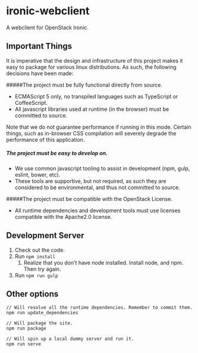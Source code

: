 # ironic-webclient
A webclient for OpenStack Ironic.


## Important Things

It is imperative that the design and infrastructure of this project makes it easy to package for various linux distributions. As such, the following decisions have been made:

#####The project must be fully functional directly from source. 
* ECMAScript 5 only, no transpiled languages such as TypeScript or CoffeeScript.
* All javascript libraries used at runtime (in the browser) must be committed to source.

Note that we do not guarantee performance if running in this mode. Certain things, such as in-browser CSS compilation
will severely degrade the performance of this application.

##### The project must be easy to develop on.
* We use common javascript tooling to assist in development (npm, gulp, eslint, bower, etc).
* These tools are supportive, but not required, as such they are considered to be environmental, and thus not committed to source.

#####The project must be compatible with the OpenStack License.
* All runtime dependencies and development tools must use licenses compatible with the Apache2.0 license.


## Development Server

1. Check out the code.
2. Run `npm install`
    1. Realize that you don't have node installed. Install node, and npm. Then try again.
3. Run `npm run gulp`

## Other options

    // Will resolve all the runtime dependencies. Remember to commit them.
    npm run update_dependencies
    
    // Will package the site.
    npm run package
    
    // Will spin up a local dummy server and run it.
    npm run serve
